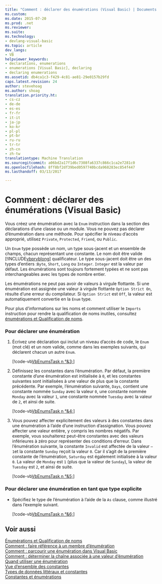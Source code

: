 ```yaml
---
title: "Comment : déclarer des énumérations (Visual Basic) | Documents Microsoft"
ms.custom: 
ms.date: 2015-07-20
ms.prod: .net
ms.reviewer: 
ms.suite: 
ms.technology:
- devlang-visual-basic
ms.topic: article
dev_langs:
- VB
helpviewer_keywords:
- declarations, enumerations
- enumerations [Visual Basic], declaring
- declaring enumerations
ms.assetid: db4ca1c3-f429-4c81-ae81-29e0157b29fd
caps.latest.revision: 24
author: stevehoag
ms.author: shoag
translation.priority.ht:
- cs-cz
- de-de
- es-es
- fr-fr
- it-it
- ja-jp
- ko-kr
- pl-pl
- pt-br
- ru-ru
- tr-tr
- zh-cn
- zh-tw
translationtype: Machine Translation
ms.sourcegitcommit: a06bd2a17f1d6c7308fa6337c866c1ca2e7281c0
ms.openlocfilehash: 8ff8bf2df39bed0597740bcda968283ec854f447
ms.lasthandoff: 03/13/2017

---
```

# <a name="how-to-declare-enumerations-visual-basic"></a>Comment : déclarer des énumérations (Visual Basic)
Vous créez une énumération avec la `Enum` instruction dans la section des déclarations d’une classe ou un module. Vous ne pouvez pas déclarer d’énumération dans une méthode. Pour spécifier le niveau d’accès approprié, utilisez `Private`, `Protected`, `Friend`, ou `Public`.  
  
 Un `Enum` type possède un nom, un type sous-jacent et un ensemble de champs, chacun représentant une constante. Le nom doit être valide [!INCLUDE[vbprvblong](../../../../visual-basic/developing-apps/customizing-extending-my/includes/vbprvblong_md.md)] qualificateur. Le type sous-jacent doit être un des types d’entiers :`Byte`, `Short`, `Long` ou `Integer`. `Integer` est la valeur par défaut. Les énumérations sont toujours fortement typées et ne sont pas interchangeables avec les types de nombre entier.  
  
 Les énumérations ne peut pas avoir de valeurs à virgule flottante. Si une énumération est assignée une valeur à virgule flottante `Option Strict On`, résulte d’une erreur du compilateur. Si `Option Strict` est `Off`, la valeur est automatiquement convertie en la `Enum` type.  
  
 Pour plus d’informations sur les noms et comment utiliser le `Imports` instruction pour rendre la qualification de noms inutiles, consultez [énumérations et Qualification de noms](../../../../visual-basic/programming-guide/language-features/constants-enums/enumerations-and-name-qualification.md).  
  
### <a name="to-declare-an-enumeration"></a>Pour déclarer une énumération  
  
1.  Écrivez une déclaration qui inclut un niveau d’accès de code, le `Enum` (mot clé) et un nom valide, comme dans les exemples suivants, qui déclarent chacun un autre `Enum`.  
  
     [!code-vb[VbEnumsTask n °&3;](../../../../visual-basic/language-reference/statements/codesnippet/VisualBasic/how-to-declare-enumerations_1.vb)]  
  
2.  Définissez les constantes dans l’énumération. Par défaut, la première constante d’une énumération est initialisée à `0`, et les constantes suivantes sont initialisées à une valeur de plus que la constante précédente. Par exemple, l’énumération suivante, `Days`, contient une constante nommée `Sunday` avec la valeur `0`, une constante nommée `Monday` avec la valeur `1`, une constante nommée `Tuesday` avec la valeur de `2`, et ainsi de suite.  
  
     [!code-vb[VbEnumsTask n °&4;](../../../../visual-basic/language-reference/statements/codesnippet/VisualBasic/how-to-declare-enumerations_2.vb)]  
  
3.  Vous pouvez affecter explicitement des valeurs à des constantes dans une énumération à l’aide d’une instruction d’assignation. Vous pouvez affecter une valeur entière, y compris les nombres négatifs. Par exemple, vous souhaiterez peut-être constantes avec des valeurs inférieures à zéro pour représenter des conditions d’erreur. Dans l’énumération suivante, la constante `Invalid` est affectée de la valeur `–1`et la constante `Sunday` reçoit la valeur `0`. Car il s’agit de la première constante de l’énumération, `Saturday` est également initialisée à la valeur `0`. La valeur de `Monday` est `1` (plus que la valeur de `Sunday`), la valeur de `Tuesday` est `2`, et ainsi de suite.  
  
     [!code-vb[VbEnumsTask n °&5;](../../../../visual-basic/language-reference/statements/codesnippet/VisualBasic/how-to-declare-enumerations_3.vb)]  
  
### <a name="to-declare-an-enumeration-as-an-explicit-type"></a>Pour déclarer une énumération en tant que type explicite  
  
-   Spécifiez le type de l’énumération à l’aide de la `As` clause, comme illustré dans l’exemple suivant.  
  
     [!code-vb[VbEnumsTask n °&6;](../../../../visual-basic/language-reference/statements/codesnippet/VisualBasic/how-to-declare-enumerations_4.vb)]  
  
## <a name="see-also"></a>Voir aussi  
 [Énumérations et Qualification de noms](../../../../visual-basic/programming-guide/language-features/constants-enums/enumerations-and-name-qualification.md)   
 [Comment : faire référence à un membre d’énumération](../../../../visual-basic/programming-guide/language-features/constants-enums/how-to-refer-to-an-enumeration-member.md)   
 [Comment : parcourir une énumération dans Visual Basic](../../../../visual-basic/programming-guide/language-features/constants-enums/how-to-iterate-through-an-enumeration.md)   
 [Comment : déterminer la chaîne associée à une valeur d’énumération](../../../../visual-basic/programming-guide/language-features/constants-enums/how-to-determine-the-string-associated-with-an-enumeration-value.md)   
 [Quand utiliser une énumération](../../../../visual-basic/programming-guide/language-features/constants-enums/when-to-use-an-enumeration.md)   
 [Vue d’ensemble des constantes](../../../../visual-basic/programming-guide/language-features/constants-enums/constants-overview.md)   
 [Types de données littéraux et constantes](../../../../visual-basic/programming-guide/language-features/constants-enums/constant-and-literal-data-types.md)   
 [Constantes et énumérations](../../../../visual-basic/language-reference/constants-and-enumerations.md)
